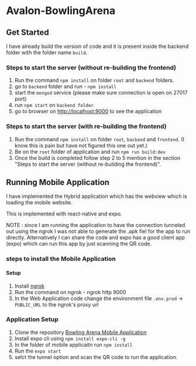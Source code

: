 ﻿# Avalon-BowlingArena

## **Get Started**

I have already build the version of code and it is present inside the backend folder with the folder name `build`.

### Steps to start the server (without re-building the frontend)
1) Run the command `npm install` on folder `root` and `backend` folders.
2) go to `backend` folder and run - `npm install`
3) start the `mongod` service (please make sure connection is open on 27017 port)
4) run `npm start` on `backend folder`.
5) go to browser on [http://localhost:9000](http://localhost:9000) to see the application


### Steps to start the server (with re-building the frontend)
1) Run the command `npm install` on folder `root`, `backend` and `frontend`. (I know this is pain but have not figured this one out yet.)
2) Be on the `root` folder of application and run `npm run build:dev`
3) Once the build is completed follow step 2 to 5 mention in the section "Steps to start the server (without re-building the frontend)".


## **Running Mobile Application**

I have implemented the Hybrid application which has the webview which is loading the mobile website. 

This is implemented with react-native and expo. 

NOTE : since I am running the application to have the connection tunneled out using the ngrok I was not able to generate the .apk fiel for the app to run directly. Alternatively I can share the code and expo has a good client app (expo) which can run this app by just scanning the QR code. 

### **steps to install the Mobile Application** 

#### Setup 
1) Install [ngrok](https://ngrok.com/download)
2) Run the command on ngrok - ngrok http 9000
3) In the Web Application code change the environment file `.env.prod` -> `PUBLIC_URL` to the ngrok's proxy url

### Application Setup

1) Clone the repository [Bowling Arena Mobile Application](https://github.com/vaibhavtiwari12/Avalon-BowlingArena-Mobile-Application)
2) Install expo cli using `npm install expo-cli -g`
3) In the folder of mobile applicaitn run `npm install`
4) Run the `expo start`
5) selct the tunnel option and scan the QR code to run the application.
